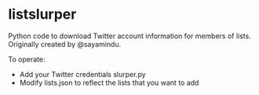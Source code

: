 listslurper
===========

Python code to download Twitter account information for members of lists. Originally created by @sayamindu.

To operate:
- Add your Twitter credentials slurper.py
- Modify lists.json to reflect the lists that you want to add
